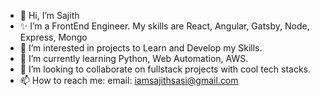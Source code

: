 - 👋 Hi, I’m Sajith
- ✨ I’m a FrontEnd Engineer. My skills are React, Angular, Gatsby, Node, Express, Mongo 
- 👀 I’m interested in projects to Learn and Develop my Skills.
- 🌱 I’m currently learning Python, Web Automation, AWS.
- 💞️ I’m looking to collaborate on fullstack projects with cool tech stacks.
- 📫 How to reach me: email: iamsajithsasi@gmail.com

<!---
iamsajithsasi/iamsajithsasi is a ✨ special ✨ repository because its `README.md` (this file) appears on your GitHub profile.
You can click the Preview link to take a look at your changes.
--->
